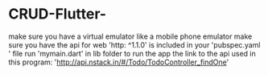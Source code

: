 # CRUD-Flutter-
make sure you have a virtual emulator like a mobile phone emulator
make sure you have the api for web   'http: ^1.1.0'    is  included in your  'pubspec.yaml '  file
run    'mymain.dart'   in lib folder to run the app
the link to the api used in this program: 'http://api.nstack.in/#/Todo/TodoController_findOne'

